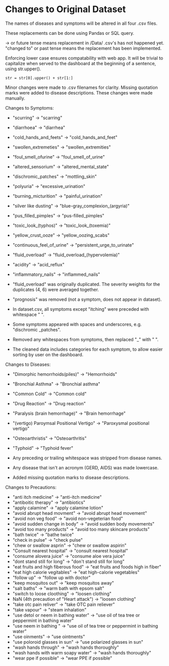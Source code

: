 # Changes to Original Dataset

<!-- The following is to document changes we made to the original dataset: -->

The names of diseases and symptoms will be altered in all four .csv files.

These replacements can be done using Pandas or SQL query.

-> or future tense means replacement in /Data/ .csv's has not happened yet.
"changed to" or past tense means the replacement has been implemented.

Enforcing lower case ensures compatability with web app. It will be trivial to capitalize when served to the dashboard at the beginning of a sentence, using str.upper().

    str = str[0].upper() + str[1:]

Minor changes were made to .csv filenames for clarity. Missing quotation marks were added to disease descriptions. These changes were made manually.

Changes to Symptoms:

* "scurring" -> "scarring"
* "diarrhoea" -> "diarrhea"
* "cold_hands_and_feets" -> "cold_hands_and_feet"
* "swollen_extremeties" -> "swollen_extremities"
* "foul_smell_ofurine" -> "foul_smell_of_urine"
* "altered_sensorium" -> "altered_mental_state"
* "dischromic_patches" -> "mottling_skin"
* "polyuria" -> "excessive_urination"
* "burning_micturition" -> "painful_urination"
* "silver like dusting" -> "blue-gray_complexion_(argyria)"
* "pus_filled_pimples" -> "pus-filled_pimples"
* "toxic_look_(typhos)" -> "toxic_look_(toxemia)"
* "yellow_crust_ooze" -> "yellow_oozing_scabs"
* "continuous_feel_of_urine" -> "persistent_urge_to_urinate"
* "fluid_overload" -> "fluid_overload_(hypervolemia)"
* "acidity" -> "acid_reflux"
* "inflammatory_nails" -> "inflammed_nails"

* "fluid_overload" was originally duplicated. The severity weights for the duplicates (4, 6) were averaged together.
* "prognosis" was removed (not a symptom, does not appear in dataset).

* In dataset.csv, all symptoms except "itching" were preceded with whitespace " ".
* Some symptoms appeared with spaces and underscores, e.g. "dischromic _patches".
* Removed any whitespaces from symptoms, then replaced "_" with " ".

* The cleaned data includes categories for each symptom, to allow easier sorting by user on the dashboard.

Changes to Diseases:

* "Dimorphic hemorrhoids(piles)" -> "Hemorrhoids"
* "Bronchial Asthma" -> "Bronchial asthma"
* "Common Cold" -> "Common cold"
* "Drug Reaction" -> "Drug reaction"
* "Paralysis (brain hemorrhage)" -> "Brain hemorrhage"
* "(vertigo) Paroymsal  Positional Vertigo" -> "Paroxysmal positional vertigo"
* "Osteoarthristis" -> "Osteoarthritis"
* "Typhoid" -> "Typhoid fever"

* Any preceding or trailing whitespace was stripped from disease names.
* Any disease that isn't an acronym (GERD, AIDS) was made lowercase.

* Added missing quotation marks to disease descriptions.

Changes to Precautions:

* "anti itch medicine" -> "anti-itch medicine"
* "antiboitic therapy" -> "antibiotics"
* "apply calamine" -> "apply calamine lotion"
* "avoid abrupt head movment" -> "avoid abrupt head movement"
* "avoid non veg food" -> "avoid non-vegeterian food"
* "avoid sudden change in body" -> "avoid sudden body movements"
* "avoid too many products" -> "avoid too many skincare products"
* "bath twice" -> "bathe twice"
* "check in pulse" -> "check pulse"
* "chew or swallow asprin" -> "chew or swallow aspirin"
* "Consult nearest hospital" -> "consult nearest hospital"
* "consume alovera juice" -> "consume aloe vera juice"
* "dont stand still for long" -> "don't stand still for long"
* "eat fruits and high fiberous food" -> "eat fruits and foods high in fiber"
* "eat high calorie vegitables" -> "eat high-calorie vegetables"
* "follow up" -> "follow up with doctor"
* "keep mosquitos out" -> "keep mosquitos away"
* "salt baths" -> "warm bath with epsom salt"
* "switch to loose cloothing" -> "loosen clothing"
* NaN (4th precaution of "Heart attack") -> "loosen clothing"
* "take otc pain reliver" -> "take OTC pain reliever"
* "take vapour" -> "steam inhalation"
* "use detol or neem in bathing water" -> "use oil of tea tree or peppermint in bathing water"
* "use neem in bathing " -> "use oil of tea tree or peppermint in bathing water"
* "use oinments" -> "use ointments"
* "use poloroid glasses in sun" -> "use polarized glasses in sun"
* "wash hands through" -> "wash hands thoroughly"
* "wash hands with warm soapy water" -> "wash hands thoroughly"
* "wear ppe if possible" -> "wear PPE if possible"